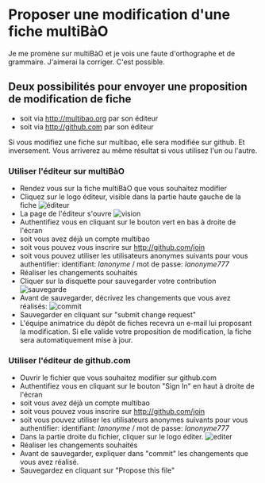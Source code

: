 # Proposer une modification d'une fiche multiBàO

Je me promène sur multiBàO et je vois une faute d'orthographe et de grammaire. J'aimerai la corriger. C'est possible.

## Deux possibilités pour envoyer une proposition de modification de fiche

* soit via http://multibao.org par son éditeur
* soit via http://github.com par son éditeur

Si vous modifiez une fiche sur multibao, elle sera modifiée sur github. Et inversement. 
Vous arriverez au même résultat si vous utilisez l'un ou l'autre.

### Utiliser l'éditeur sur multiBàO 

* Rendez vous sur la fiche multiBàO que vous souhaitez modifier
* Cliquez sur le logo éditeur, visible dans la partie haute gauche de la fiche
![éditeur](https://framapic.org/tmnZlGFmc1PC/lPMGxuPbLWre.png)
* La page de l'éditeur s'ouvre
![vision](https://framapic.org/761Pgp9D5rTf/lZIAbUohes1v.png)
* Authentifiez vous en cliquant sur le bouton vert en bas à droite de l'écran
 * soit vous avez déjà un compte multibao
 * soit vous pouvez vous inscrire sur http://github.com/join
 * soit vous pouvez utiliser les utilisateurs anonymes suivants pour vous authentifier: identifiant: *lanonyme* / mot de passe: *lanonyme777*
* Réaliser les changements souhaités
* Cliquer sur la disquette pour sauvegarder votre contribution
![sauvegarde](https://framapic.org/CywnlhlB0hTU/GMFYSDW8w3x6.png)
* Avant de sauvegarder, décrivez les changements que vous avez réalisés:
![commit](https://framapic.org/tV6vu2QpUJLe/cO2MhRgWIQQk.png)
* Sauvegarder en cliquant sur "submit change request"
* L'équipe animatrice du dépôt de fiches recevra un e-mail lui proposant la modification. Si elle valide votre proposition de modification, la fiche sera automatiquement mise à jour. 

### Utiliser l'éditeur de github.com

* Ouvrir le fichier que vous souhaitez modifier sur github.com 
* Authentifiez vous en cliquant sur le bouton "Sign In" en haut à droite de l'écran
 * soit vous avez déjà un compte multibao
 * soit vous pouvez vous inscrire sur http://github.com/join
 * soit vous pouvez utiliser les utilisateurs anonymes suivants pour vous authentifier: identifiant: *lanonyme* / mot de passe: *lanonyme777*
* Dans la partie droite du fichier, cliquer sur le logo éditer.
![editer](https://help.github.com/assets/images/help/repository/edit-file-edit-button.png)
* Réaliser les changements souhaités
* Avant de sauvegarder, expliquer dans "commit" les changements que vous avez réalisé. 
* Sauvegardez en cliquant sur "Propose this file"

